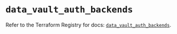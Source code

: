 # `data_vault_auth_backends`

Refer to the Terraform Registry for docs: [`data_vault_auth_backends`](https://registry.terraform.io/providers/hashicorp/vault/5.2.1/docs/data-sources/auth_backends).
